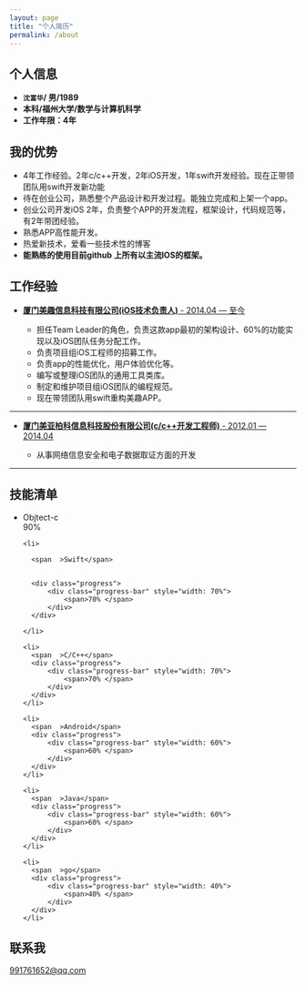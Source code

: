 ```yaml
---
layout: page
title: "个人简历"
permalink: /about
---
```



## 个人信息

* **`沈富华`/ 男/1989**
* **本科/福州大学/数学与计算机科学**
* **工作年限：4年**
 

## 我的优势

* 4年工作经验。2年c/c++开发，2年iOS开发，1年swift开发经验。现在正带领团队用swift开发新功能
* 待在创业公司，熟悉整个产品设计和开发过程。能独立完成和上架一个app。
* 创业公司开发iOS 2年，负责整个APP的开发流程，框架设计，代码规范等，有2年带团经验。
* 熟悉APP高性能开发。
* 热爱新技术，爱看一些技术性的博客
* **能熟练的使用目前github 上所有以主流IOS的框架。**

## 工作经验


* [**厦门美趣信息科技有限公司(iOS技术负责人)** -  2014.04 — 至今](#) 
   
   * 担任Team Leader的角色，负责这款app最初的架构设计、60%的功能实现以及iOS团队任务分配工作。
   * 负责项目组iOS工程师的招募工作。
   * 负责app的性能优化，用户体验优化等。  	
   * 编写或整理iOS团队的通用工具类库。
   * 制定和维护项目组iOS团队的编程规范。
   * 现在带领团队用swift重构美趣APP。


***


* [**厦门美亚柏科信息科技股份有限公司(c/c++开发工程师)**  -  2012.01 — 2014.04](#) 

    * 从事网络信息安全和电子数据取证方面的开发

***




<!-- ## Roles

Founder, ABC Organisation -->

## 技能清单

<div class="grid-block">
  <ul class="list-skills">      
    <li>              
      <span  >Objtect-c</span>        
      <div class="progress">
          <div class="progress-bar" style="width: 90%">
              <span>90% </span>
          </div>
      </div>              
    </li>

    <li>
        
      <span  >Swift</span>
  
  
      <div class="progress">
          <div class="progress-bar" style="width: 70%">
              <span>70% </span>
          </div>
      </div>
        
    </li>

    <li>        
      <span  >C/C++</span>  
      <div class="progress">
          <div class="progress-bar" style="width: 70%">
              <span>70% </span>
          </div>
      </div>        
    </li>

    <li>        
      <span  >Android</span> 
      <div class="progress">
          <div class="progress-bar" style="width: 60%">
              <span>60% </span>
          </div>
      </div>        
    </li>

    <li>        
      <span  >Java</span> 
      <div class="progress">
          <div class="progress-bar" style="width: 60%">
              <span>60% </span>
          </div>
      </div>        
    </li>

    <li>        
      <span  >go</span> 
      <div class="progress">
          <div class="progress-bar" style="width: 40%">
              <span>40% </span>
          </div>
      </div>        
    </li>
      
  </ul>
</div>



<!-- * **Skill 3** - `Skill` / `Skill` / `Skill`
* **Skill 4** - `Skill` / `Skill` / `Skill` 
* **Skill 5** - `Skill`
* **Skill 6** - `Skill` / `Skill`  -->
    
    
<!-- ## Achievements


* [**This is my first achievement**](#) 
   
   Proin pellentesque malesuada mauris, quis aliquam augue vestibulum ac. Vestibulum ut feugiat nibh. Sed faucibus felis purus, sed convallis leo dictum vehicula.

***

* [**This is my second achievement**](#) 

    Proin pellentesque malesuada mauris, quis aliquam augue vestibulum ac. Vestibulum ut feugiat nibh. Sed faucibus felis purus, sed convallis leo dictum vehicula.

***

* [**This is my third achievement**](#) 

   Proin pellentesque malesuada mauris, quis aliquam augue vestibulum ac. Vestibulum ut feugiat nibh. Sed faucibus felis purus, sed convallis leo dictum vehicula -->


## 联系我

[991761652@qq.com](mailto:991761652@qq.com)